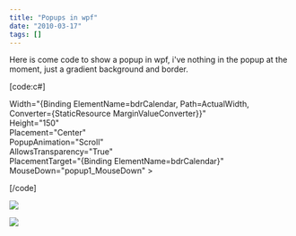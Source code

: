 ```yaml
---
title: "Popups in wpf"
date: "2010-03-17"
tags: []
---
```


Here is come code to show a popup in wpf, i've nothing in the popup at the moment, just a gradient background and border.

[code:c#]

Width="{Binding ElementName=bdrCalendar, Path=ActualWidth, Converter={StaticResource MarginValueConverter}}"  
Height="150"  
Placement="Center"  
PopupAnimation="Scroll"  
AllowsTransparency="True"  
PlacementTarget="{Binding ElementName=bdrCalendar}"  
MouseDown="popup1_MouseDown" >

[/code]

![](/blog/image.axd?picture=2010%2f3%2fpopdown.jpg)

![](/blog/image.axd?picture=2010%2f3%2fpopup.jpg)
